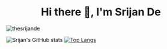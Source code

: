 <h1 align="center">Hi there 👋, I'm Srijan De</h1>
<p align="left"> <img src="https://komarev.com/ghpvc/?username=thesrijande" alt="thesrijande" /> </p>




![Srijan's GitHub stats](https://github-readme-stats.vercel.app/api?username=thesrijande&show_icons=true&theme=onedark)
[![Top Langs](https://github-readme-stats.vercel.app/api/top-langs/?username=thesrijande&layout=compact&theme=onedark)](https://github.com/anuraghazra/github-readme-stats)
